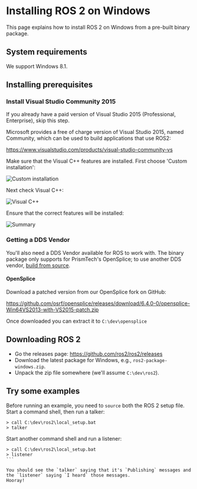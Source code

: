 # Installing ROS 2 on Windows

This page explains how to install ROS 2 on Windows from a pre-built binary package.

## System requirements

We support Windows 8.1.

## Installing prerequisites

### Install Visual Studio Community 2015

If you already have a paid version of Visual Studio 2015 (Professional, Enterprise), skip this step.

Microsoft provides a free of charge version of Visual Studio 2015, named Community, which can be used to build applications that use ROS2:

https://www.visualstudio.com/products/visual-studio-community-vs

Make sure that the Visual C++ features are installed. First choose 'Custom installation':

![Custom installation](http://i.imgur.com/tUcOMOA.png)

Next check Visual C++:

![Visual C++](http://i.imgur.com/yWVEUkm.png)

Ensure that the correct features will be installed:

![Summary](http://i.imgur.com/VxdbA7G.png)

### Getting a DDS Vendor

You'll also need a DDS Vendor available for ROS to work with.
The binary package only supports for PrismTech's OpenSplice; to use another DDS vendor, [build from source](Windows-Development-Setup).

#### OpenSplice

Download a patched version from our OpenSplice fork on GitHub:

https://github.com/osrf/opensplice/releases/download/6.4.0-0/opensplice-Win64VS2013-with-VS2015-patch.zip

Once downloaded you can extract it to `C:\dev\opensplice`

## Downloading ROS 2

* Go the releases page: https://github.com/ros2/ros2/releases
* Download the latest package for Windows, e.g., `ros2-package-windows.zip`.
* Unpack the zip file somewhere (we'll assume `C:\dev\ros2`).

## Try some examples

Before running an example, you need to `source` both the ROS 2 setup file. Start a command shell, then run a talker:

```
> call C:\dev\ros2\local_setup.bat
> talker
```

Start another command shell and run a listener:

````
> call C:\dev\ros2\local_setup.bat
> listener
```

You should see the `talker` saying that it's `Publishing` messages and the `listener` saying `I heard` those messages.
Hooray!
